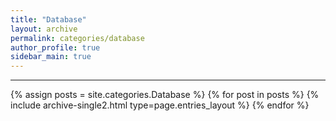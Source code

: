 ```yaml
---
title: "Database"
layout: archive
permalink: categories/database
author_profile: true
sidebar_main: true
---
```


<!-- 공백이 포함되어 있는 카테고리 이름의 경우 site.categories['a b c'] 이런식으로! -->

***

{% assign posts = site.categories.Database %}
{% for post in posts %} {% include archive-single2.html type=page.entries_layout %} {% endfor %}